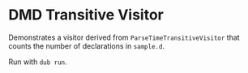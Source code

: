 # DMD Transitive Visitor

Demonstrates a visitor derived from `ParseTimeTransitiveVisitor` that counts the
number of declarations in `sample.d`.

Run with `dub run`.
